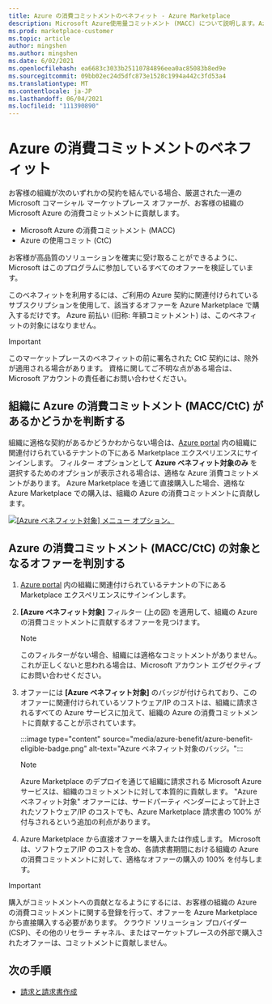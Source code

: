 ```yaml
---
title: Azure の消費コミットメントのベネフィット - Azure Marketplace
description: Microsoft Azure使用量コミットメント (MACC) について説明します。Azure 特典の対象となるオファーを組織が Azure portal検索する方法を確認する方法について説明します。
ms.prod: marketplace-customer
ms.topic: article
author: mingshen
ms.author: mingshen
ms.date: 6/02/2021
ms.openlocfilehash: ea6683c3033b25110784896eea0ac85083b8ed9e
ms.sourcegitcommit: 09bb02ec24d5dfc873e1528c1994a442c3fd53a4
ms.translationtype: MT
ms.contentlocale: ja-JP
ms.lasthandoff: 06/04/2021
ms.locfileid: "111390890"
---
```

# <a name="azure-consumption-commitment-benefit"></a>Azure の消費コミットメントのベネフィット

お客様の組織が次のいずれかの契約を結んでいる場合、厳選された一連の Microsoft コマーシャル マーケットプレース オファーが、お客様の組織の Microsoft Azure の消費コミットメントに貢献します。

- Microsoft Azure の消費コミットメント (MACC)
- Azure の使用コミット (CtC)

お客様が高品質のソリューションを確実に受け取ることができるように、Microsoft はこのプログラムに参加しているすべてのオファーを検証しています。

このベネフィットを利用するには、ご利用の Azure 契約に関連付けられているサブスクリプションを使用して、該当するオファーを Azure Marketplace で購入するだけです。 Azure 前払い (旧称: 年額コミットメント) は、このベネフィットの対象にはなりません。

> [!IMPORTANT]
> このマーケットプレースのベネフィットの前に署名された CtC 契約には、除外が適用される場合があります。 資格に関してご不明な点がある場合は、Microsoft アカウントの責任者にお問い合わせください。

## <a name="determine-if-your-organization-has-an-azure-consumption-commitment-maccctc"></a>組織に Azure の消費コミットメント (MACC/CtC) があるかどうかを判断する

組織に適格な契約があるかどうかわからない場合は、[Azure portal](https://ms.portal.azure.com/#blade/Microsoft_Azure_Marketplace/MarketplaceOffersBlade/selectedMenuItemId/home) 内の組織に関連付けられているテナントの下にある Marketplace エクスペリエンスにサインインします。 フィルター オプションとして **Azure ベネフィット対象のみ** を選択するためのオプションが表示される場合は、適格な Azure 消費コミットメントがあります。 Azure Marketplace を通じて直接購入した場合、適格な Azure Marketplace での購入は、組織の Azure の消費コミットメントに貢献します。

[![[Azure ベネフィット対象] メニュー オプション。](media/azure-benefit/azure-benefit-eligible.png)](media/azure-benefit/azure-benefit-eligible.png#lightbox)

## <a name="determine-which-offers-are-eligible-for-azure-consumption-commitments-maccctc"></a>Azure の消費コミットメント (MACC/CtC) の対象となるオファーを判別する

1. [Azure portal](https://ms.portal.azure.com/#blade/Microsoft_Azure_Marketplace/MarketplaceOffersBlade/selectedMenuItemId/home) 内の組織に関連付けられているテナントの下にある Marketplace エクスペリエンスにサインインします。
2. **[Azure ベネフィット対象]** フィルター (上の図) を適用して、組織の Azure の消費コミットメントに貢献するオファーを見つけます。

   > [!NOTE]
   > このフィルターがない場合、組織には適格なコミットメントがありません。 これが正しくないと思われる場合は、Microsoft アカウント エグゼクティブにお問い合わせください。
 
3. オファーには **[Azure ベネフィット対象]** のバッジが付けられており、このオファーに関連付けられているソフトウェア/IP のコストは、組織に請求されるすべての Azure サービスに加えて、組織の Azure の消費コミットメントに貢献することが示されています。

    :::image type="content" source="media/azure-benefit/azure-benefit-eligible-badge.png" alt-text="Azure ベネフィット対象のバッジ。":::

   > [!NOTE]
   > Azure Marketplace のデプロイを通じて組織に請求される Microsoft Azure サービスは、組織のコミットメントに対して本質的に貢献します。 "Azure ベネフィット対象" オファーには、サードパーティ ベンダーによって計上されたソフトウェア/IP のコストでも、Azure Marketplace 請求書の 100% が付与されるという追加の利点があります。

4. Azure Marketplace から直接オファーを購入または作成します。 Microsoft は、ソフトウェア/IP のコストを含め、各請求書期間における組織の Azure の消費コミットメントに対して、適格なオファーの購入の 100% を付与します。

> [!IMPORTANT]
> 購入がコミットメントへの貢献となるようにするには、お客様の組織の Azure の消費コミットメントに関する登録を行って、オファーを Azure Marketplace から直接購入する必要があります。 クラウド ソリューション プロバイダー (CSP)、その他のリセラー チャネル、またはマーケットプレースの外部で購入されたオファーは、コミットメントに貢献しません。

## <a name="next-steps"></a>次の手順

- [請求と請求書作成](billing-invoicing.md)

